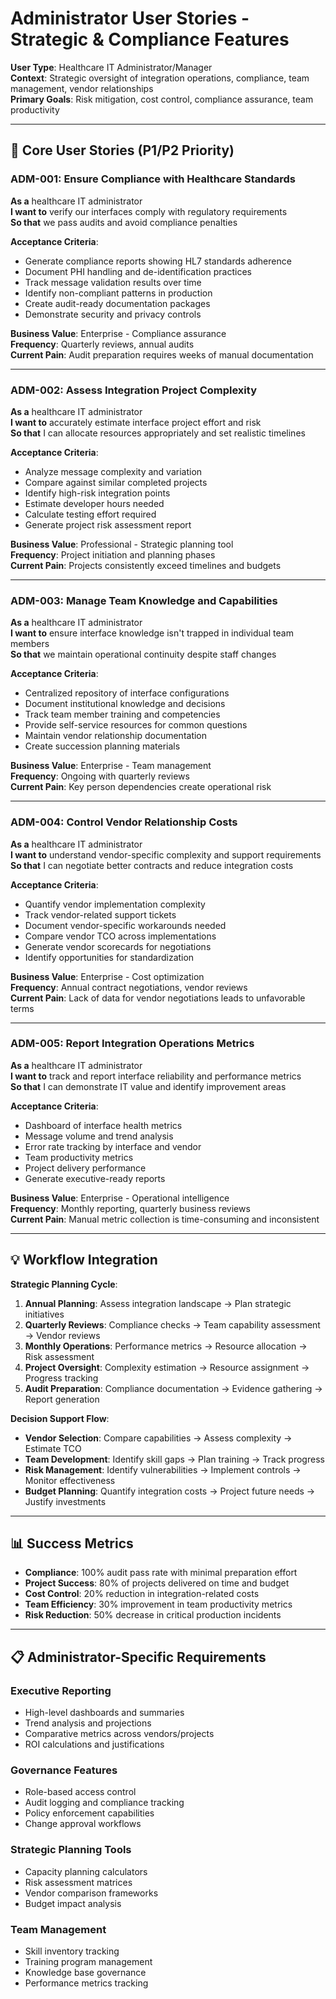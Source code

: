 # Administrator User Stories - Strategic & Compliance Features

**User Type**: Healthcare IT Administrator/Manager  
**Context**: Strategic oversight of integration operations, compliance, team management, vendor relationships  
**Primary Goals**: Risk mitigation, cost control, compliance assurance, team productivity  

---

## 🎯 Core User Stories (P1/P2 Priority)

### ADM-001: Ensure Compliance with Healthcare Standards
**As a** healthcare IT administrator  
**I want to** verify our interfaces comply with regulatory requirements  
**So that** we pass audits and avoid compliance penalties  

**Acceptance Criteria**:
- Generate compliance reports showing HL7 standards adherence
- Document PHI handling and de-identification practices
- Track message validation results over time
- Identify non-compliant patterns in production
- Create audit-ready documentation packages
- Demonstrate security and privacy controls

**Business Value**: Enterprise - Compliance assurance  
**Frequency**: Quarterly reviews, annual audits  
**Current Pain**: Audit preparation requires weeks of manual documentation

---

### ADM-002: Assess Integration Project Complexity
**As a** healthcare IT administrator  
**I want to** accurately estimate interface project effort and risk  
**So that** I can allocate resources appropriately and set realistic timelines  

**Acceptance Criteria**:
- Analyze message complexity and variation
- Compare against similar completed projects
- Identify high-risk integration points
- Estimate developer hours needed
- Calculate testing effort required
- Generate project risk assessment report

**Business Value**: Professional - Strategic planning tool  
**Frequency**: Project initiation and planning phases  
**Current Pain**: Projects consistently exceed timelines and budgets

---

### ADM-003: Manage Team Knowledge and Capabilities
**As a** healthcare IT administrator  
**I want to** ensure interface knowledge isn't trapped in individual team members  
**So that** we maintain operational continuity despite staff changes  

**Acceptance Criteria**:
- Centralized repository of interface configurations
- Document institutional knowledge and decisions
- Track team member training and competencies
- Provide self-service resources for common questions
- Maintain vendor relationship documentation
- Create succession planning materials

**Business Value**: Enterprise - Team management  
**Frequency**: Ongoing with quarterly reviews  
**Current Pain**: Key person dependencies create operational risk

---

### ADM-004: Control Vendor Relationship Costs
**As a** healthcare IT administrator  
**I want to** understand vendor-specific complexity and support requirements  
**So that** I can negotiate better contracts and reduce integration costs  

**Acceptance Criteria**:
- Quantify vendor implementation complexity
- Track vendor-related support tickets
- Document vendor-specific workarounds needed
- Compare vendor TCO across implementations
- Generate vendor scorecards for negotiations
- Identify opportunities for standardization

**Business Value**: Enterprise - Cost optimization  
**Frequency**: Annual contract negotiations, vendor reviews  
**Current Pain**: Lack of data for vendor negotiations leads to unfavorable terms

---

### ADM-005: Report Integration Operations Metrics
**As a** healthcare IT administrator  
**I want to** track and report interface reliability and performance metrics  
**So that** I can demonstrate IT value and identify improvement areas  

**Acceptance Criteria**:
- Dashboard of interface health metrics
- Message volume and trend analysis
- Error rate tracking by interface and vendor
- Team productivity metrics
- Project delivery performance
- Generate executive-ready reports

**Business Value**: Enterprise - Operational intelligence  
**Frequency**: Monthly reporting, quarterly business reviews  
**Current Pain**: Manual metric collection is time-consuming and inconsistent

---

## 💡 Workflow Integration

**Strategic Planning Cycle**:
1. **Annual Planning**: Assess integration landscape → Plan strategic initiatives
2. **Quarterly Reviews**: Compliance checks → Team capability assessment → Vendor reviews
3. **Monthly Operations**: Performance metrics → Resource allocation → Risk assessment
4. **Project Oversight**: Complexity estimation → Resource assignment → Progress tracking
5. **Audit Preparation**: Compliance documentation → Evidence gathering → Report generation

**Decision Support Flow**:
- **Vendor Selection**: Compare capabilities → Assess complexity → Estimate TCO
- **Team Development**: Identify skill gaps → Plan training → Track progress
- **Risk Management**: Identify vulnerabilities → Implement controls → Monitor effectiveness
- **Budget Planning**: Quantify integration costs → Project future needs → Justify investments

---

## 📊 Success Metrics

- **Compliance**: 100% audit pass rate with minimal preparation effort
- **Project Success**: 80% of projects delivered on time and budget
- **Cost Control**: 20% reduction in integration-related costs
- **Team Efficiency**: 30% improvement in team productivity metrics
- **Risk Reduction**: 50% decrease in critical production incidents

---

## 📋 Administrator-Specific Requirements

### Executive Reporting
- High-level dashboards and summaries
- Trend analysis and projections
- Comparative metrics across vendors/projects
- ROI calculations and justifications

### Governance Features
- Role-based access control
- Audit logging and compliance tracking
- Policy enforcement capabilities
- Change approval workflows

### Strategic Planning Tools
- Capacity planning calculators
- Risk assessment matrices
- Vendor comparison frameworks
- Budget impact analysis

### Team Management
- Skill inventory tracking
- Training program management
- Knowledge base governance
- Performance metrics tracking